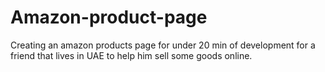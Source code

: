 # Amazon-product-page
Creating an amazon products page for under 20 min of development for a friend that lives in UAE to help him sell some goods online.
